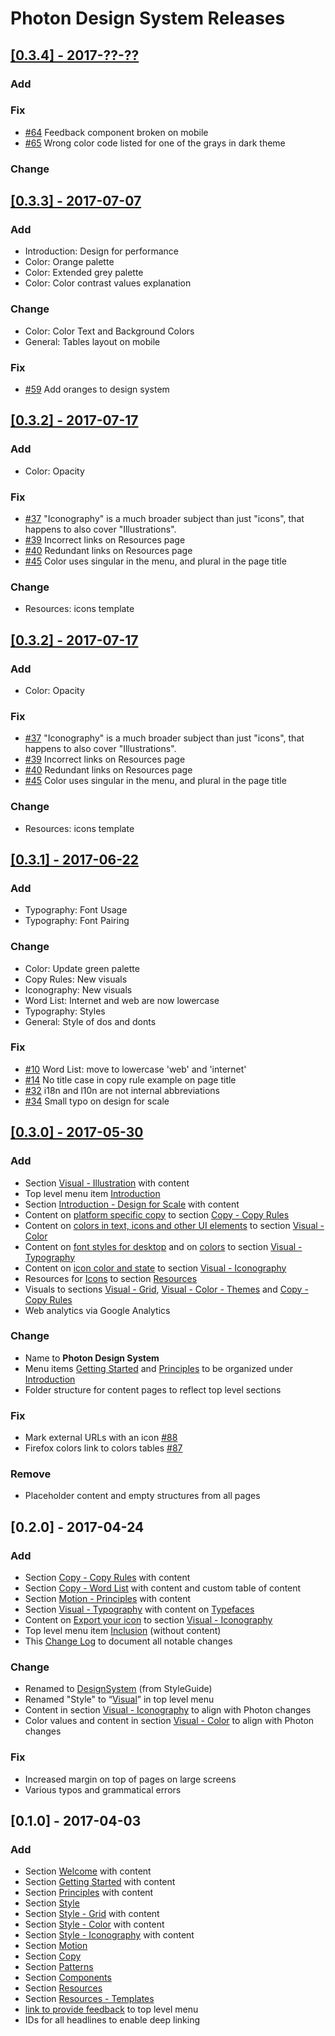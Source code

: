 # Photon Design System Releases

## [[0.3.4] - 2017-??-??](https://github.com/firefoxux/photon/releases/tag/v0.3.4)
### Add

### Fix
- [#64](https://github.com/FirefoxUX/photon/issues/64) Feedback component broken on mobile
- [#65](https://github.com/FirefoxUX/photon/issues/65) Wrong color code listed for one of the grays in dark theme 

### Change

## [[0.3.3] - 2017-07-07](https://github.com/firefoxux/photon/releases/tag/v0.3.3)
### Add
- Introduction: Design for performance
- Color: Orange palette
- Color: Extended grey palette
- Color: Color contrast values explanation

### Change
- Color: Color Text and Background Colors
- General: Tables layout on mobile

### Fix
- [#59](https://github.com/FirefoxUX/photon/issues/59) Add oranges to design system

## [[0.3.2] - 2017-07-17](https://github.com/firefoxux/photon/releases/tag/v0.3.2)
### Add
- Color: Opacity

### Fix
- [#37](https://github.com/FirefoxUX/photon/issues/37) "Iconography" is a much broader subject than just "icons", that happens to also cover "Illustrations".
- [#39](https://github.com/FirefoxUX/photon/issues/39) Incorrect links on Resources page
- [#40](https://github.com/FirefoxUX/photon/issues/40) Redundant links on Resources page
- [#45](https://github.com/FirefoxUX/photon/issues/45) Color uses singular in the menu, and plural in the page title

### Change
- Resources: icons template


## [[0.3.2] - 2017-07-17](https://github.com/firefoxux/photon/releases/tag/v0.3.2)
### Add
- Color: Opacity

### Fix
- [#37](https://github.com/FirefoxUX/photon/issues/37) "Iconography" is a much broader subject than just "icons", that happens to also cover "Illustrations". 
- [#39](https://github.com/FirefoxUX/photon/issues/39) Incorrect links on Resources page 
- [#40](https://github.com/FirefoxUX/photon/issues/40) Redundant links on Resources page 
- [#45](https://github.com/FirefoxUX/photon/issues/45) Color uses singular in the menu, and plural in the page title 

### Change
- Resources: icons template


## [[0.3.1] - 2017-06-22](https://github.com/firefoxux/photon/releases/tag/v0.3.1)
### Add
- Typography: Font Usage
- Typography: Font Pairing

### Change
- Color: Update green palette
- Copy Rules: New visuals
- Iconography: New visuals
- Word List: Internet and web are now lowercase
- Typography: Styles
- General: Style of dos and donts

### Fix
- [#10](https://github.com/FirefoxUX/photon/issues/10) Word List: move to lowercase 'web' and 'internet' 
- [#14](https://github.com/FirefoxUX/photon/issues/14) No title case in copy rule example on page title 
- [#32](https://github.com/FirefoxUX/photon/pull/32) i18n and l10n are not internal abbreviations
- [#34](https://github.com/FirefoxUX/photon/pull/34) Small typo on design for scale

## [[0.3.0] - 2017-05-30](https://github.com/firefoxux/photon/releases/tag/v0.3.0)
### Add
- Section [Visual - Illustration](https://firefoxux.github.io/photon/visual/illustration.html) with content
- Top level menu item [Introduction](https://firefoxux.github.io/photon/)
- Section [Introduction - Design for Scale](https://firefoxux.github.io/photon/introduction/design-for-scale.html) with content
- Content on [platform specific copy](https://firefoxux.github.io/photon/copy/copy-rules.html#capitalisation-on-firefox-for-desktop) to section [Copy - Copy Rules](https://firefoxux.github.io/photon/copy/copy-rules.html)
- Content on [colors in text, icons and other UI elements](https://firefoxux.github.io/photon/visual/color.html#text-and-background-colors) to section [Visual - Color](https://firefoxux.github.io/photon/visual/color.html)
- Content on [font styles for desktop](https://firefoxux.github.io/photon/visual/typography.html#styles) and on [colors](https://firefoxux.github.io/photon/visual/typography.html#color) to section [Visual - Typography](https://firefoxux.github.io/photon/visual/typography.html)
- Content on [icon color and state](https://firefoxux.github.io/photon/visual/iconography.html#color) to section [Visual - Iconography](https://firefoxux.github.io/photon/visual/iconography.html)
- Resources for [Icons](https://firefoxux.github.io/photon/resources/resources.html#firefox-icons) to section [Resources](https://firefoxux.github.io/photon/resources/resources.html)
- Visuals to sections [Visual - Grid](https://firefoxux.github.io/photon/visual/grid.html), [Visual - Color - Themes](https://firefoxux.github.io/photon/visual/color.html#themes) and [Copy - Copy Rules](https://firefoxux.github.io/photon/copy/copy-rules.html)
- Web analytics via Google Analytics

### Change
- Name to **Photon Design System**
- Menu items [Getting Started](https://firefoxux.github.io/photon/introduction/getting-started.html) and [Principles](https://firefoxux.github.io/photon/introduction/principles.html) to be organized under [Introduction](https://firefoxux.github.io/photon/)
- Folder structure for content pages to reflect top level sections

### Fix
- Mark external URLs with an icon [#88](https://github.com/bwinton/DesignSystem/issues/88)
- Firefox colors link to colors tables [#87](https://github.com/bwinton/DesignSystem/issues/87)

### Remove
- Placeholder content and empty structures from all pages

## [0.2.0] - 2017-04-24
### Add
- Section [Copy - Copy Rules](https://bwinton.github.io/DesignSystem/copy-rules.html) with content
- Section [Copy - Word List](https://bwinton.github.io/DesignSystem/word-list.html) with content and custom table of content
- Section [Motion - Principles](https://bwinton.github.io/DesignSystem/motion-principles.html) with content
- Section [Visual - Typography](https://bwinton.github.io/DesignSystem/typography.html) with content on [Typefaces](https://bwinton.github.io/DesignSystem/typography.html#typefaces)
-  Content on [Export your icon](https://bwinton.github.io/DesignSystem/iconography.html#export-your-icon) to section [Visual - Iconography](https://bwinton.github.io/DesignSystem/iconography.html)
- Top level menu item [Inclusion](https://bwinton.github.io/DesignSystem/) (without content)
- This [Change Log](https://github.com/bwinton/DesignSystem/blob/master/CHANGELOG.md) to document all notable changes

### Change
- Renamed to [DesignSystem](https://bwinton.github.io/DesignSystem/) (from StyleGuide)
- Renamed "Style" to “[Visual](https://bwinton.github.io/DesignSystem/)” in top level menu
- Content in section [Visual - Iconography](https://bwinton.github.io/DesignSystem/iconography.html) to align with Photon changes
- Color values and content in section [Visual - Color](https://bwinton.github.io/DesignSystem/color.html) to align with Photon changes

### Fix
- Increased margin on top of pages on large screens
- Various typos and grammatical errors

## [0.1.0] - 2017-04-03
### Add
- Section [Welcome](https://bwinton.github.io/DesignSystem/welcome.html) with content
- Section [Getting Started](https://bwinton.github.io/DesignSystem/getting-started.html) with content
- Section [Principles](https://bwinton.github.io/DesignSystem/principles.html) with content
- Section [Style](https://bwinton.github.io/DesignSystem/)
- Section [Style - Grid](https://bwinton.github.io/DesignSystem/grid.html) with content
- Section [Style - Color](https://bwinton.github.io/DesignSystem/color.html) with content
- Section [Style - Iconography](https://bwinton.github.io/DesignSystem/iconography.html) with content
- Section [Motion](https://bwinton.github.io/DesignSystem/)
- Section [Copy](https://bwinton.github.io/DesignSystem/)
- Section [Patterns](https://bwinton.github.io/DesignSystem/)
- Section [Components](https://bwinton.github.io/DesignSystem/)
- Section [Resources](https://bwinton.github.io/DesignSystem/)
- Section [Resources - Templates](https://bwinton.github.io/DesignSystem/templates.html)
- [link to provide feedback](https://bwinton.github.io/DesignSystem/) to top level menu
- IDs for all headlines to enable deep linking
